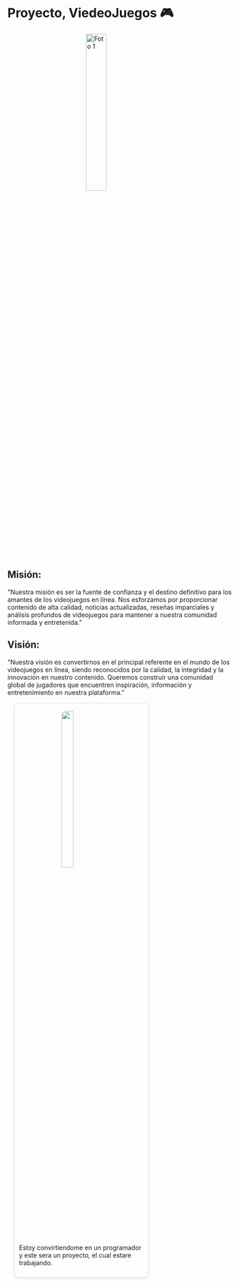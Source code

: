 # Proyecto, ViedeoJuegos 🎮
<div>
<img src="https://i.ibb.co/7bBn5F4/Logo-Tipo-Video-Juego.png" style="width: 30%; display: block; margin: 0 auto;" alt="Foto 1">
</div>

## Misión:

<div>
"Nuestra misión es ser la fuente de confianza y el destino definitivo para los amantes de los videojuegos en línea. Nos esforzamos por proporcionar contenido de alta calidad, noticias actualizadas, reseñas imparciales y análisis profundos de videojuegos para mantener a nuestra comunidad informada y entretenida."
</div>

## Visión:

<div>
"Nuestra visión es convertirnos en el principal referente en el mundo de los videojuegos en línea, siendo reconocidos por la calidad, la integridad y la innovación en nuestro contenido. Queremos construir una comunidad global de jugadores que encuentren inspiración, información y entretenimiento en nuestra plataforma."
</div>
<div class="card" style="margin:15px ; border: 1px solid #e1e1e1; border-radius: 10px; box-shadow: 0 2px 4px rgba(0, 0, 0, 0.1); width: 300px; overflow: hidden;">
        <br>
        <img class="card-image" src="https://i.ibb.co/JB1Q5kD/DobleR22.png" style="border-radius: 10px; width: 30%; display: block; margin: 0 auto;" >
        <div class="card-description" style="padding: 10px;">
            <p>Estoy convirtiendome en un programador y este sera un proyecto, el cual estare trabajando.</p>
        </div>
    </div>

